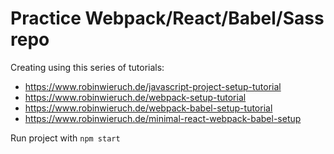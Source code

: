 # Practice Webpack/React/Babel/Sass repo

Creating using this series of tutorials:
* https://www.robinwieruch.de/javascript-project-setup-tutorial
* https://www.robinwieruch.de/webpack-setup-tutorial
* https://www.robinwieruch.de/webpack-babel-setup-tutorial
* https://www.robinwieruch.de/minimal-react-webpack-babel-setup

Run project with `npm start`
